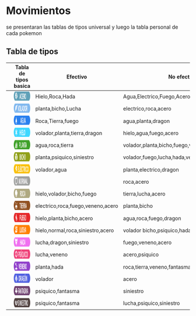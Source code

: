 # Movimientos
se presentaran las tablas de tipos universal y luego la tabla personal de cada pokemon




## Tabla de tipos
|                                                                                       | Tabla de tipos basica                                                                   | Efectivo                          | No efectivo                                    | Debil contra                   | Inmune       |
|---------------------------------------------------------------------------------------|-----------------------------------------------------------------------------------------|-----------------------------------|------------------------------------------------|--------------------------------|--------------|
| <img style="width: 50px; height: 25px" src="img/elementos/icono/Tipo_acero.webp">     | <img style="width: 100px; height: 25px" src="img/elementos/pretty/Tipo_acero.webp">     | Hielo,Roca,Hada                   | Agua,Electrico,Fuego,Acero                     | Tierra,Fuego,Lucha             | veneno       |
| <img style="width: 50px; height: 25px" src="img/elementos/icono/Tipo_volador.webp">   | <img style="width: 100px; height: 25px" src="img/elementos/pretty/Tipo_volador.webp">   | planta,bicho,Lucha                | electrico,roca,acero                           | hielo,electrico,roca           | tierra       |
| <img style="width: 50px; height: 25px" src="img/elementos/icono/Tipo_agua.webp">      | <img style="width: 100px; height: 25px" src="img/elementos/pretty/Tipo_agua.webp">      | Roca,Tierra,fuego                 | agua,planta,dragon                             | planta,electrico               |              |
| <img style="width: 50px; height: 25px" src="img/elementos/icono/Tipo_hielo.webp">     | <img style="width: 100px; height: 25px" src="img/elementos/pretty/Tipo_hielo.webp">     | volador,planta,tierra,dragon      | hielo,agua,fuego,acero                         | roca,fuego,lucha,acero         |              |
| <img style="width: 50px; height: 25px" src="img/elementos/icono/Tipo_planta.webp">    | <img style="width: 100px; height: 25px" src="img/elementos/pretty/Tipo_planta.webp">    | agua,roca,tierra                  | volador,planta,bicho,fuego,veneno,dragon,acero | hielo,volador,bicho,veneno     |              |
| <img style="width: 50px; height: 25px" src="img/elementos/icono/Tipo_bicho.webp">     | <img style="width: 100px; height: 25px" src="img/elementos/pretty/Tipo_bicho.webp">     | planta,psiquico,siniestro         | volador,fuego,lucha,hada,veneno,fantasma,acero | volador,roca,fuego             |              |
| <img style="width: 50px; height: 25px" src="img/elementos/icono/Tipo_electrico.webp"> | <img style="width: 100px; height: 25px" src="img/elementos/pretty/Tipo_electrico.webp"> | volador,agua                      | planta,electrico,dragon                        | tierra                         |              |
| <img style="width: 50px; height: 25px" src="img/elementos/icono/Tipo_normal.webp">    | <img style="width: 100px; height: 25px" src="img/elementos/pretty/Tipo_normal.webp">    |                                   | roca,acero                                     | lucha                          | fantasma     |
| <img style="width: 50px; height: 25px" src="img/elementos/icono/Tipo_roca.webp">      | <img style="width: 100px; height: 25px" src="img/elementos/pretty/Tipo_roca.webp">      | hielo,volador,bicho,fuego         | tierra,lucha,acero                             | agua,planta,tierra,lucha,acero |              |
| <img style="width: 50px; height: 25px" src="img/elementos/icono/Tipo_tierra.webp">    | <img style="width: 100px; height: 25px" src="img/elementos/pretty/Tipo_tierra.webp">    | electrico,roca,fuego,veneno,acero | planta,bicho                                   | hielo,agua,planta              | electrico    |
| <img style="width: 50px; height: 25px" src="img/elementos/icono/Tipo_fuego.webp">     | <img style="width: 100px; height: 25px" src="img/elementos/pretty/Tipo_fuego.webp">     | hielo,planta,bicho,acero          | agua,roca,fuego,dragon                         | agua,roca,tierra               |              |
| <img style="width: 50px; height: 25px" src="img/elementos/icono/Tipo_lucha.webp">     | <img style="width: 100px; height: 25px" src="img/elementos/pretty/Tipo_lucha.webp">     | hielo,normal,roca,siniestro,acero | volador bicho,psiquico,hada,veneno             | volador,hada,psiquico          |              |
| <img style="width: 50px; height: 25px" src="img/elementos/icono/Tipo_hada.webp">      | <img style="width: 100px; height: 25px" src="img/elementos/pretty/Tipo_hada.webp">      | lucha,dragon,siniestro            | fuego,veneno,acero                             | veneno,acero                   | dragon       |
| <img style="width: 50px; height: 25px" src="img/elementos/icono/Tipo_psiquico.webp">  | <img style="width: 100px; height: 25px" src="img/elementos/pretty/Tipo_psiquico.webp">  | lucha,veneno                      | acero,psiquico                                 | bicho, fantasma, siniestro     |              |
| <img style="width: 50px; height: 25px" src="img/elementos/icono/Tipo_veneno.webp">    | <img style="width: 100px; height: 25px" src="img/elementos/pretty/Tipo_veneno.webp">    | planta,hada                       | roca,tierra,veneno,fantasma                    | tierra, psiquico               |              |
| <img style="width: 50px; height: 25px" src="img/elementos/icono/Tipo_dragon.webp">    | <img style="width: 100px; height: 25px" src="img/elementos/pretty/Tipo_dragon.webp">    | volador                           | acero                                          | hielo,hada,dragon              |              |
| <img style="width: 50px; height: 25px" src="img/elementos/icono/Tipo_fantasma.webp">  | <img style="width: 100px; height: 25px" src="img/elementos/pretty/Tipo_fantasma.webp">  | psiquico,fantasma                 | siniestro                                      | fantasma,siniestro             | normal,lucha |
| <img style="width: 50px; height: 25px" src="img/elementos/icono/Tipo_siniestro.webp"> | <img style="width: 100px; height: 25px" src="img/elementos/pretty/Tipo_siniestro.webp"> | psiquico,fantasma                 | lucha,psiquico,siniestro                       | bicho, lucha,hada              | psiquico     |

